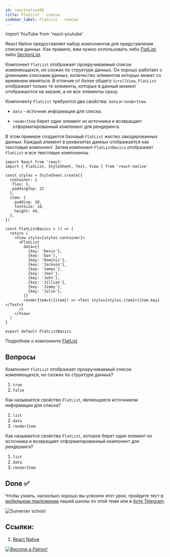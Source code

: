 ```yaml
---
id: reactnative08
title: FlatList - список
sidebar_label: FlatList - список
---
```


import YouTube from 'react-youtube'

React Native предоставляет набор компонентов для представления списков данных. Как правило, вам нужно использовать либо [FlatList](https://reactnative.dev/docs/flatlist), либо [SectionList](https://reactnative.dev/docs/sectionlist).

Компонент `FlatList` отображает прокручиваемый список изменяющихся, но схожих по структуре данных. Он хорошо работает с длинными списками данных, количество элементов которых может со временем меняться. В отличие от более общего `ScrollView`, `FlatList` отображает только те элементы, которые в данный момент отображаются на экране, а не все элементы сразу.

Компоненту `FlatList` требуются два свойства: `data` и `renderItem`.

- `data` - источник информации для списка.

- `renderItem` берет один элемент из источника и возвращает отформатированный компонент для рендеринга.

В этом примере создается базовый `FlatList` жестко закодированных данных. Каждый элемент в реквизитах данных отображается как текстовый компонент. Затем компонент `FlatListBasics` отображает `FlatList` и все текстовые компоненты.

```SnackPlayer name=index.js
import React from 'react'
import { FlatList, StyleSheet, Text, View } from 'react-native'

const styles = StyleSheet.create({
  container: {
   flex: 1,
   paddingTop: 22
  },
  item: {
    padding: 10,
    fontSize: 18,
    height: 44,
  },
})

const FlatListBasics = () => {
  return (
    <View style={styles.container}>
      <FlatList
        data={[
          {key: 'Devin'},
          {key: 'Dan'},
          {key: 'Dominic'},
          {key: 'Jackson'},
          {key: 'James'},
          {key: 'Joel'},
          {key: 'John'},
          {key: 'Jillian'},
          {key: 'Jimmy'},
          {key: 'Julie'},
        ]}
        renderItem={({item}) => <Text style={styles.item}>{item.key}</Text>}
      />
    </View>
  )
}

export default FlatListBasics
```

Подробнее о компоненте [FlatList](https://reactnative.dev/docs/flatlist)

## Вопросы

Компонент `FlatList` отображает прокручиваемый список изменяющихся, но схожих по структуре данных?

1. `true`
2. `false`

Как называется свойство `FlatList`, являющееся источником информации для списка?

1. `list`
2. `data`
3. `renderItem`

Как называется свойство `FlatList`, которое берет один элемент из источника и возвращает отформатированный компонент для рендеринга?

1. `list`
2. `data`
3. `renderItem`

## Done ✅

Чтобы узнать, насколько хорошо вы усвоили этот урок, пройдите тест в [мобильном приложении](http://onelink.to/njhc95) нашей школы по этой теме или в [боте Telegram](https://t.me/javascriptcamp_bot).

![Sumerian school](/img/app.jpg)

## Ссылки:

1. [React Native](https://reactnative.dev/docs/platform-specific-code)

[![Become a Patron!](/img/logo/patreon.jpg)](https://www.patreon.com/bePatron?u=31769291)

